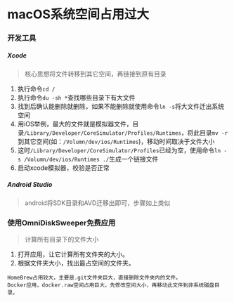 # macOS系统空间占用过大

### 开发工具

##### Xcode

> 核心思想将文件转移到其它空间，再链接到原有目录

1. 执行命令`cd /`
2. 执行命令`du -sh *`查找哪些目录下有大文件
3. 找到后确认能删除就删除，如果不能删除就使用命令`ln -s`将大文件迁出系统空间
4. 用iOS举例，最大的文件就是模拟器文件，目录`/Library/Developer/CoreSimulator/Profiles/Runtimes`，将此目录`mv -r`到其它空间(如：`/Volumn/dev/ios/Runtimes`)，移动时间取决于文件大小
5. 这时`/Library/Developer/CoreSimulator/Profiles`已经为空，使用命令`ln -s /Volumn/dev/ios/Runtimes ./`生成一个链接文件
6. 启动xcode模拟器，校验是否正常

##### Android Studio

> android将SDK目录和AVD迁移出即可，步骤如上类似

### 使用OmniDiskSweeper免费应用

> 计算所有目录下的文件大小

1. 打开应用，让它计算所有文件夹的大小。
2. 根据文件夹大小，找出最占空间的文件夹。

```
HomeBrew占用较大，主要是.git文件夹巨大，直接删除文件夹内的文件。
Docker应用，docker.raw空间占用巨大，先修改空间大小，再移动此文件到非系统磁盘目录。
```
